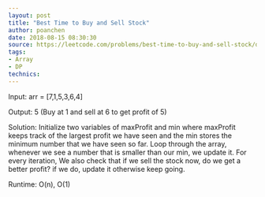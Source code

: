 ```yaml
---
layout: post
title: "Best Time to Buy and Sell Stock"
author: poanchen
date: 2018-08-15 08:30:30
source: https://leetcode.com/problems/best-time-to-buy-and-sell-stock/description/
tags:
- Array
- DP
technics:
---
```


Input: arr = [7,1,5,3,6,4]

Output: 5 (Buy at 1 and sell at 6 to get profit of 5)

Solution:
Initialize two variables of maxProfit and min where maxProfit keeps track of the largest profit we have seen and the min stores the minimum number that we have seen so far. Loop through the array, whenever we see a number that is smaller than our min, we update it. For every iteration, We also check that if we sell the stock now, do we get a better profit? if we do, update it otherwise keep going.

Runtime: O(n), O(1)
